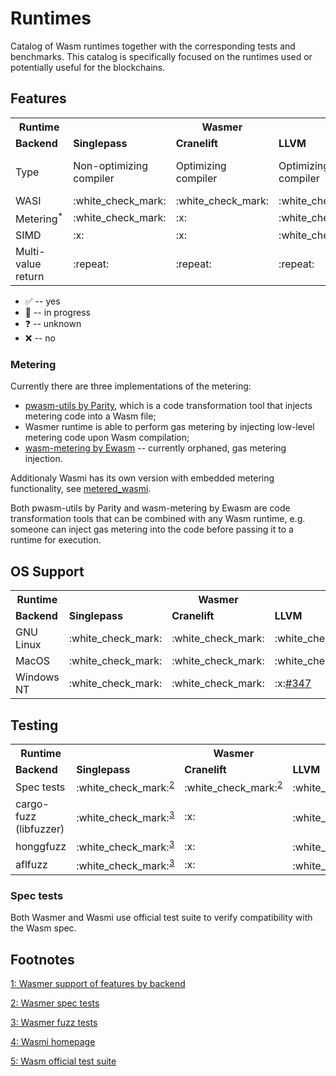 # Runtimes
Catalog of Wasm runtimes together with the corresponding tests and benchmarks. This catalog is specifically focused on the runtimes used or potentially useful for the blockchains.

## Features

<table>
  <tr>
    <th>Runtime</th>
    <th colspan="3">Wasmer</th>
    <th colspan="2">Wasmtime</th>
    <th> Wasmi </th>
  </tr>
  <tr>
    <td><b>Backend</b></td>
    <td><b>Singlepass</b></td>
    <td><b>Cranelift</b></td>
    <td><b>LLVM</b></td>
    <td><b>Cranelift</b></td>
    <td><b>Lightbeam</b></td>
    <td></td>
  </tr>
  <tr>
    <td>Type</td>
    <td>Non-optimizing<br/>compiler</td>
    <td>Optimizing<br/>compiler</td>
    <td>Optimizing<br/>compiler</td>
    <td>Optimizing<br/>compiler</td>
    <td>Non-optimizing<br/>compiler</td>
    <td>Interpreter</td>
  </tr>
  <tr>
    <td>WASI</td>
    <td>:white_check_mark:</td>
    <td>:white_check_mark:</td>
    <td>:white_check_mark:</td>
    <td>:question:</td>
    <td>:question:</td>
    <td>:x:</td>
  </tr>
  <tr>
    <td>Metering<sup>*</sup></td>
    <td>:white_check_mark:</td>
    <td>:x:</td>
    <td>:white_check_mark:</td>
    <td>:x:</td>
    <td>:x:</td>
    <td>:white_check_mark:<a href="https://lib.rs/crates/metered_wasmi">metered_wasmi</a></td>
  </tr>
  <tr>
    <td>SIMD</td>
    <td>:x:</td>
    <td>:x:</td>
    <td>:white_check_mark:</td>
    <td>:question:</td>
    <td>:question:</td>
    <td>:x:</td>
  </tr>
  <tr>
    <td>Multi-value return</td>
    <td>:repeat:</td>
    <td>:repeat:</td>
    <td>:repeat:</td>
    <td>:question:</td>
    <td>:question:</td>
    <td>:question:</td>
  </tr>
</table>

* :white_check_mark: -- yes
* :repeat: -- in progress
* :question: -- unknown
* :x: -- no

### Metering

Currently there are three implementations of the metering:
* [pwasm-utils by Parity](https://crates.io/crates/pwasm-utils), which is a code transformation tool that injects metering code into a Wasm file;
* Wasmer runtime is able to perform gas metering by injecting low-level metering code upon Wasm compilation;
* [wasm-metering by Ewasm](https://github.com/ewasm/wasm-metering) -- currently orphaned, gas metering injection.

Additionaly Wasmi has its own version with embedded metering functionality, see <a href="https://lib.rs/crates/metered_wasmi">metered_wasmi</a>.

Both pwasm-utils by Parity and wasm-metering by Ewasm are code transformation tools that can be combined with any Wasm runtime, e.g. someone can inject gas metering into the code before passing it to a runtime for execution.

## OS Support

<table>
  <tr>
    <th>Runtime</th>
    <th colspan="3">Wasmer</th>
    <th colspan="2">Wasmtime</th>
    <th> Wasmi </th>
  </tr>
  <tr>
    <td><b>Backend</b></td>
    <td><b>Singlepass</b></td>
    <td><b>Cranelift</b></td>
    <td><b>LLVM</b></td>
    <td><b>Cranelift</b></td>
    <td><b>Lightbeam</b></td>
    <td></td>
  </tr>
  <tr>
    <td>GNU Linux</td>
    <td>:white_check_mark:</td>
    <td>:white_check_mark:</td>
    <td>:white_check_mark:</td>
    <td>:question:</td>
    <td>:question:</td>
    <td>:white_check_mark:</td>
  </tr>
  <tr>
    <td>MacOS</td>
    <td>:white_check_mark:</td>
    <td>:white_check_mark:</td>
    <td>:white_check_mark:</td>
    <td>:question:</td>
    <td>:question:</td>
    <td>:white_check_mark:</td>
  </tr>
  <tr>
    <td>Windows NT</td>
    <td>:white_check_mark:</td>
    <td>:white_check_mark:</td>
    <td>:x:<a href="https://github.com/wasmerio/wasmer/issues/347">#347</a></td>
    <td>:question:</td>
    <td>:question:</td>
    <td>:question:</td>
  </tr>
</table>

## Testing

<table>
  <tr>
    <th>Runtime</th>
    <th colspan="3">Wasmer</th>
    <th colspan="2">Wasmtime</th>
    <th> Wasmi </th>
  </tr>
  <tr>
    <td><b>Backend</b></td>
    <td><b>Singlepass</b></td>
    <td><b>Cranelift</b></td>
    <td><b>LLVM</b></td>
    <td><b>Cranelift</b></td>
    <td><b>Lightbeam</b></td>
    <td></td>
  </tr>
  <tr>
    <td>Spec tests</td>
    <td>:white_check_mark:<sup><a href="#wasmer-spectests">2</a></sup></td>
    <td>:white_check_mark:<sup><a href="#wasmer-spectests">2</a></sup></td>
    <td>:white_check_mark:<sup><a href="#wasmer-spectests">2</a></sup></td>
    <td>:question:</td>
    <td>:question:</td>
    <td>:question:</td>
  </tr>
  <tr>
    <td>cargo-fuzz (libfuzzer)</td>
    <td>:white_check_mark:<sup><a href="#wasmer-fuzz">3</a></sup></td>
    <td>:x:</td>
    <td>:white_check_mark:<sup><a href="#wasmer-fuzz">3</a></sup></td>
    <td>:question:</td>
    <td>:question:</td>
    <td>:white_check_mark:<sup><a href="#wasmi">4</a></sup></td>
  </tr>
  <tr>
    <td>honggfuzz</td>
    <td>:white_check_mark:<sup><a href="#wasmer-fuzz">3</a></sup></td>
    <td>:x:</td>
    <td>:white_check_mark:<sup><a href="#wasmer-fuzz">3</a></sup></td>
    <td>:question:</td>
    <td>:question:</td>
    <td>:white_check_mark:<sup><a href="#wasmi">4</a></sup></td>
  </tr>
  <tr>
    <td>aflfuzz</td>
    <td>:white_check_mark:<sup><a href="#wasmer-fuzz">3</a></sup></td>
    <td>:x:</td>
    <td>:white_check_mark:<sup><a href="#wasmer-fuzz">3</a></sup></td>
    <td>:question:</td>
    <td>:question:</td>
    <td>:x:</td>
  </tr>
</table>

### Spec tests
Both Wasmer and Wasmi use official test suite to verify compatibility with the Wasm spec.

## Footnotes
<p><a name="wasmer-features" href="https://docs.wasmer.io/ecosystem/wasmer/wasmer-features#support-of-features-by-backend">1: Wasmer support of features by backend</a></p>
<p><a name="wasmer-spectests" href="https://github.com/wasmerio/wasmer/tree/master/tests/spectests">2: Wasmer spec tests</a></p>
<p><a name="wasmer-fuzz" href="https://github.com/wasmerio/wasm-fuzz">3: Wasmer fuzz tests</a></p>
<p><a name="wasmi" href="https://github.com/paritytech/wasmi">4: Wasmi homepage</a></p>
<p><a name="wasm-testsuite" href="https://github.com/WebAssembly/testsuite">5: Wasm official test suite</a></p>
